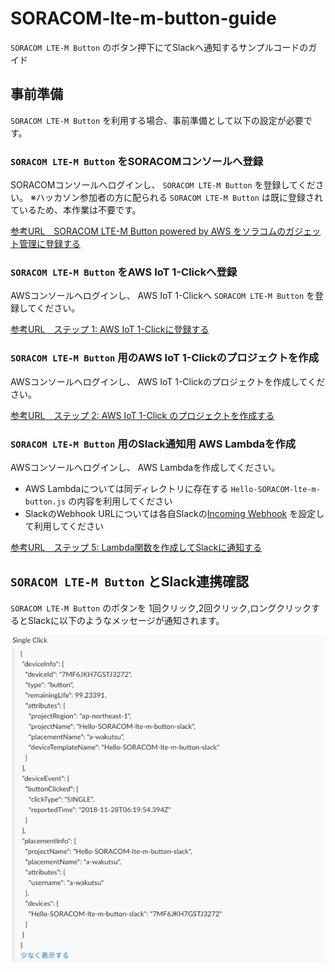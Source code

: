 # SORACOM-lte-m-button-guide
`SORACOM LTE-M Button` のボタン押下にてSlackへ通知するサンプルコードのガイド

## 事前準備
`SORACOM LTE-M Button` を利用する場合、事前準備として以下の設定が必要です。

### `SORACOM LTE-M Button` をSORACOMコンソールへ登録
SORACOMコンソールへログインし、 `SORACOM LTE-M Button` を登録してください。
※ハッカソン参加者の方に配られる `SORACOM LTE-M Button` は既に登録されているため、本作業は不要です。

[参考URL　SORACOM LTE-M Button powered by AWS をソラコムのガジェット管理に登録する](https://dev.soracom.io/jp/start/aws_button_registration/)


### `SORACOM LTE-M Button` をAWS IoT 1-Clickへ登録
AWSコンソールへログインし、 AWS IoT 1-Clickへ `SORACOM LTE-M Button` を登録してください。

[参考URL　ステップ 1: AWS IoT 1-Clickに登録する](https://dev.soracom.io/jp/start/aws_button_slack/#registration)


### `SORACOM LTE-M Button` 用のAWS IoT 1-Clickのプロジェクトを作成
AWSコンソールへログインし、 AWS IoT 1-Clickのプロジェクトを作成してください。

[参考URL　ステップ 2: AWS IoT 1-Click のプロジェクトを作成する](https://dev.soracom.io/jp/start/aws_button_slack/#project)


### `SORACOM LTE-M Button` 用のSlack通知用 AWS Lambdaを作成
AWSコンソールへログインし、 AWS Lambdaを作成してください。

- AWS Lambdaについては同ディレクトリに存在する `Hello-SORACOM-lte-m-button.js` の内容を利用してください
- SlackのWebhook URLについては各自Slackの[Incoming Webhook](https://api.slack.com/incoming-webhooks) を設定して利用してください

[参考URL　ステップ 5: Lambda関数を作成してSlackに通知する](https://dev.soracom.io/jp/start/aws_button_slack/#slack)


## `SORACOM LTE-M Button` とSlack連携確認
`SORACOM LTE-M Button` のボタンを 1回クリック,2回クリック,ロングクリックするとSlackに以下のようなメッセージが通知されます。

![Slack通知例](./Slack通知例.png "Slack通知例")

